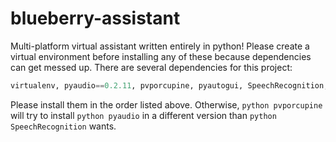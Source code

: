 # blueberry-assistant
Multi-platform virtual assistant written entirely in python!
Please create a virtual environment before installing any of these because dependencies can get messed up.
There are several dependencies for this project:

```python
virtualenv, pyaudio==0.2.11, pvporcupine, pyautogui, SpeechRecognition, geopy, wolframalpha, darksky, urllib3, tflearn, tensorflow, nltk
```

Please install them in the order listed above. Otherwise, ```python pvporcupine``` will try to install ```python pyaudio``` in a different version than ```python SpeechRecognition``` wants.
